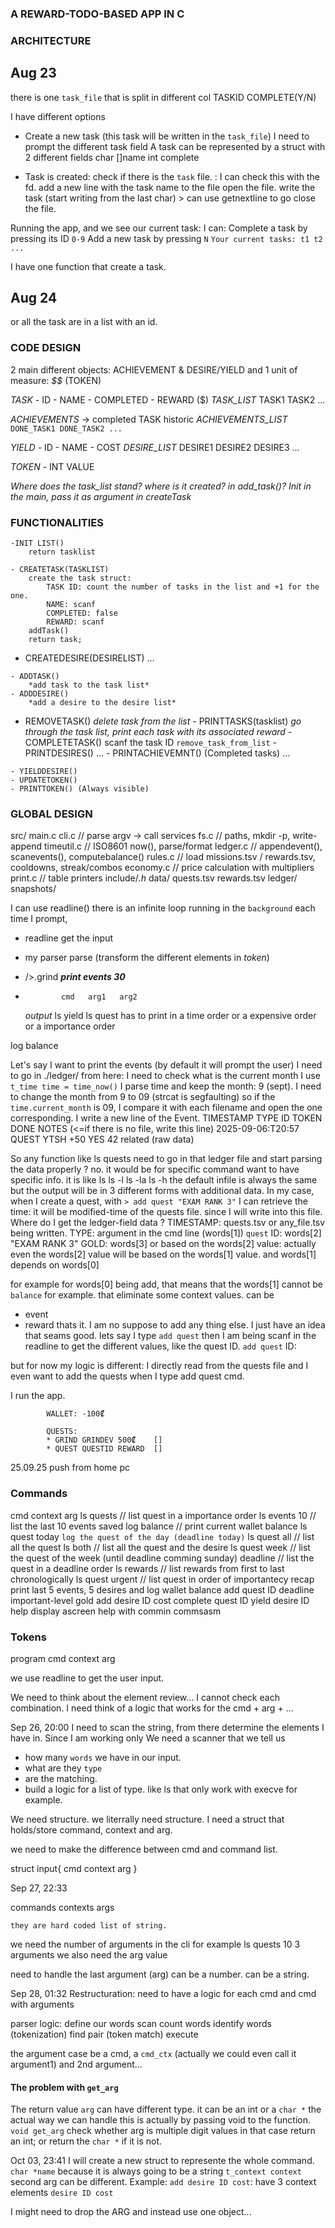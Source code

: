 ### A REWARD-TODO-BASED APP IN C

### ARCHITECTURE

Aug 23
-

there is one `task_file` that is split in different col 
TASKID  COMPLETE(Y/N)

I have different options
- Create a new task (this task will be written in the `task_file`)
    I need to prompt the different task field
    A task can be represented by a struct with 2 different fields
        char []name
        int complete

- Task is created:
    check if there is the `task` file. : I can check this with the fd.
    add a new line with the task name to the file
    open the file. write the task (start writing from the last char)
                    > can use getnextline to go
    close the file.

Running the app, and we see our current task: 
I can: Complete a task by pressing its ID `0-9`
Add a new task by pressing `N`
`Your current tasks:
    t1
    t2
    ...`

I have one function that create a task.

Aug 24
-
or all the task are in a list with an id.

### CODE DESIGN

2 main different objects:
ACHIEVEMENT & DESIRE/YIELD
and 1 unit of measure: *$$* (TOKEN)

*TASK*
    - ID
    - NAME
    - COMPLETED
    - REWARD ($)
*TASK_LIST*
    TASK1 TASK2 ...

*ACHIEVEMENTS*
    -> completed TASK historic
*ACHIEVEMENTS_LIST*
    `DONE_TASK1 DONE_TASK2 ...`

*YIELD*
    - ID
    - NAME
    - COST
*DESIRE_LIST*
    DESIRE1 DESIRE2 DESIRE3 ...

*TOKEN*
    - INT VALUE

*Where does the task_list stand? where is it created? in add_task()?*
*Init in the main, pass it as argument in createTask*

### FUNCTIONALITIES
    -INIT LIST()
        return tasklist
 
    - CREATETASK(TASKLIST)
        create the task struct:
            TASK ID: count the number of tasks in the list and +1 for the one.
            NAME: scanf
            COMPLETED: false
            REWARD: scanf
        addTask()
        return task;
   
   -  CREATEDESIRE(DESIRELIST)
        ...

    - ADDTASK()
        *add task to the task list*
    - ADDDESIRE()
        *add a desire to the desire list*
   - REMOVETASK() 
        *delete task from the list*
    - PRINTTASKS(tasklist)
        *go through the task list,*
        *print each task with its associated reward*
    - COMPLETETASK()
        scanf the task ID
        `remove_task_from_list`
    - PRINTDESIRES()
        ...
    - PRINTACHIEVEMNT() (Completed tasks)
        ...

    - YIELDDESIRE()
    - UPDATETOKEN()
    - PRINTTOKEN() (Always visible)

### GLOBAL DESIGN
src/
  main.c
  cli.c            // parse argv -> call services
  fs.c             // paths, mkdir -p, write-append
  timeutil.c       // ISO8601 now(), parse/format
  ledger.c         // appendevent(), scanevents(), computebalance()
  rules.c          // load missions.tsv / rewards.tsv, cooldowns, streak/combos
  economy.c        // price calculation with multipliers
  print.c          // table printers
include/*.h*
data/
  quests.tsv
  rewards.tsv
ledger/
snapshots/

I can use readline()
there is an infinite loop running in the `background`
each time I prompt, 
- readline get the input
- my parser parse (transform the different elements in *token*)
- />.grind ***print events 30***

-			  cmd   arg1   arg2
	*output*
ls yield
ls quest
	has to print in a time order or a expensive order or a importance order

log balance

Let's say I want to print the events (by default it will prompt the user)
I need to go in ./ledger/
from here: I need to check what is the current month
I use `t_time time = time_now()`
I parse time and keep the month: 9 (sept). I need to change the month from 9 to 09 (strcat is segfaulting)
so if the `time.current_month` is 09, I compare it with each filename and open the one corresponding. 
I write a new line of the Event.
TIMESTAMP            TYPE    ID    TOKEN   DONE   NOTES       (<=if there is no file, write this line)
2025-09-06:T20:57    QUEST   YTSH  +50     YES    42 related  (raw data) 

So any function like ls quests
need to go in that ledger file and start parsing the data properly ?
no. it would be for specific command want to have specific info.
it is like 
ls
ls -l
ls -la
ls -h
the default infile is always the same but the output will be in 3
different forms with additional data.
In my case, when I create a quest, with `> add quest "EXAM RANK 3"` I
can retrieve the time: it will be modified-time of the quests file. since I will write into this file. 
Where do I get the ledger-field data ?
TIMESTAMP: quests.tsv or any_file.tsv being written.
TYPE: argument in the cmd line (words[1]) `quest`
ID: words[2] "EXAM RANK 3"
GOLD: words[3] or based on the words[2] value:
actually even the words[2] value will be based on the words[1] value.
and words[1] depends on words[0]

for example for words[0] being add, that means that the words[1] cannot
be `balance` for example. that eliminate some context values.
can be 
- event
- reward
thats it.
I am no suppose to add any thing else.
I just have an idea that seams good. lets say I type `add quest`
then I am being scanf in the readline to get the different values, like the quest ID.
`add quest`
    ID:


but for now my logic is different: I directly read from the quests file
and I even want to add the quests when I type add quest cmd.

I run the app.

            WALLET: -100₡ 

            QUESTS:
            * GRIND GRINDEV 500₡    []
            * QUEST QUESTID REWARD  []
            

25.09.25
push from home pc

### Commands
cmd context arg
ls quests // list quest in a importance order
ls events 10 // list the last 10 events saved
log balance // print current wallet balance
ls quest today `log the quest of the day (deadline today)`
ls quest all // list all the quest
ls both // list all the quest and the desire 
ls quest week // list the quest of the week (until deadline comming sunday)
deadline // list the quest in a deadline order
ls rewards // list rewards from first to last chronologically
ls quest urgent // list quest in order of importantecy
recap print last 5 events, 5 desires and log wallet balance
add quest ID deadline important-level gold
add desire ID cost
complete quest ID
yield desire ID
help display ascreen help with commin commsasm


### Tokens
program
cmd
context
arg

we use readline to get the user input.


We need to think about the element review...
I cannot check each combination.
I need think of a logic that works for the cmd + arg + ...

Sep 26, 20:00
I need to scan the string, from there determine the elements I have in. 
Since I am working only
We need a scanner that we tell us 
- how many `words` we have in our input.
- what are they `type`
- are the matching.
- build a logic for a list of type. like ls that only work with execve for example.

We need structure.
we literrally need structure.
I need a struct that holds/store command, context and arg.

we need to make the difference between cmd and command list.

struct input{
	cmd
	context
	arg
}

Sep 27, 22:33

commands
contexts
args

	they are hard coded list of string.

we need the number of arguments in the cli
for example
	ls quests 10
	3 arguments
we also need the arg value

need to handle the last argument (arg) 
can be a number.
can be a string.

Sep 28, 01:32
Restructuration:
    need to have a logic for each cmd
    and cmd with arguments
	
parser logic:
	define our words
	scan
	count words
	identify words (tokenization)
	find pair (token match)
	execute

the argument case be a cmd, a `cmd_ctx` (actually we could even call it argument1) and 2nd argument...

#### The problem with `get_arg`
The return value `arg` can have different type.
it can be an int or a `char *`
the actual way we can handle this is actually by passing void to the function.
`void get_arg`
check whether arg is multiple digit values 
in that case return an int; or return the `char *` if it is not.

Oct 03, 23:41
I will create a new struct to represente the whole command.
`char *name` because it is always going to be a string
`t_context context` second arg can be different. 
Example:
`add desire ID cost`: have 3 context elements `desire ID cost`


I might need to drop the ARG and instead use one object...
